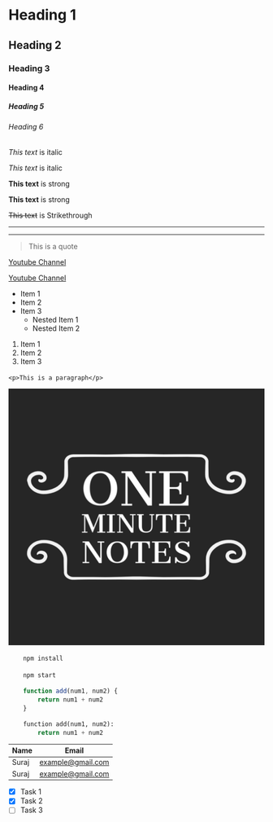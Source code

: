<!-- Heading -->
# Heading 1
## Heading 2
### Heading 3
#### Heading 4
##### Heading 5
###### Heading 6

<!-- Italics -->
*This text* is italic

_This text_ is italic

<!-- Strong -->
**This text** is strong

__This text__ is strong

<!-- Strikethrough -->
~~This text~~ is Strikethrough

<!-- Horizontal Rule -->

---
___

<!-- Blockquote -->
> This is a quote

<!-- Links -->
[Youtube Channel](https://www.youtube.com/channel/UCR9KyZ8sYoZiBfwxDnuUN4g)

[Youtube Channel](https://www.youtube.com/channel/UCR9KyZ8sYoZiBfwxDnuUN4g
"One Minute Notes")

<!-- UL -->
* Item 1
* Item 2
* Item 3
    * Nested Item 1
    * Nested Item 2

<!-- OL -->
1. Item 1
1. Item 2
1. Item 3

<!-- Inline Code Block -->
`<p>This is a paragraph</p>`

<!-- Images -->

![Github logo](./icon.png "One Minute Notes")


<!-- Github Markdown -->

<!-- Code Blocks -->
```bash
    npm install 

    npm start
```
```javascript
    function add(num1, num2) {
        return num1 + num2
    }
```

```python
    function add(num1, num2):
        return num1 + num2
```

<!-- Tables -->
| Name  | Email             |
| ----- | ----------------- |
| Suraj | example@gmail.com |
| Suraj | example@gmail.com |

<!-- Task List -->
* [x] Task 1
* [x] Task 2
* [ ]  Task 3
